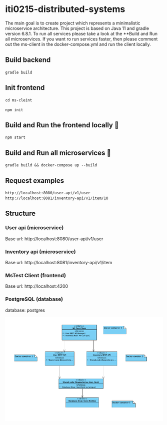 # iti0215-distributed-systems

The main goal is to create project which represents a minimalistic microservice
architecture. This project is based on Java 11  and gradle version 6.8.1.
To run all services please take a look at the **Build and Run all microservices.
If you want ro run services faster, then please comment out the ms-client in the
docker-compose.yml and run the client locally.

## Build backend
`gradle build
`

## Init frontend
`cd ms-cleint
` 

`npm init
`

## Build and Run the frontend locally :rocket:
`npm start
`

## Build and Run all microservices :rocket:
`gradle build && docker-compose up --build
`

## Request examples
`http://localhost:8080/user-api/v1/user
`
`http://localhost:8081/inventory-api/v1/item/10
`

## Structure

### User api (microservice)
Base url: http://localhost:8080/user-api/v1/user

### Inventory api (microservice)
Base url: http://localhost:8081/inventory-api/v1/item

### MsTest Client (frontend)
Base url: http://localhost:4200

### PostgreSQL (database)
database: postgres

![alt text](ms-structure.png "kMeans")